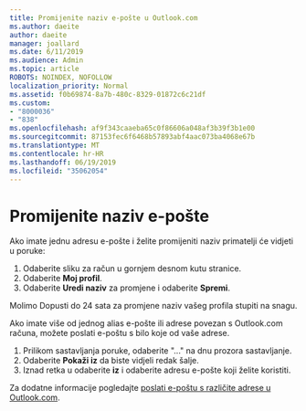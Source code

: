 ```yaml
---
title: Promijenite naziv e-pošte u Outlook.com
ms.author: daeite
author: daeite
manager: joallard
ms.date: 6/11/2019
ms.audience: Admin
ms.topic: article
ROBOTS: NOINDEX, NOFOLLOW
localization_priority: Normal
ms.assetid: f0b69874-8a7b-480c-8329-01872c6c21df
ms.custom:
- "8000036"
- "838"
ms.openlocfilehash: af9f343caaeba65c0f86606a048af3b39f3b1e00
ms.sourcegitcommit: 87153fec6f6468b57893abf4aac073ba4068e67b
ms.translationtype: MT
ms.contentlocale: hr-HR
ms.lasthandoff: 06/19/2019
ms.locfileid: "35062054"
---
```

# <a name="change-your-email-name"></a>Promijenite naziv e-pošte

Ako imate jednu adresu e-pošte i želite promijeniti naziv primatelji će vidjeti u poruke:
  
1. Odaberite sliku za račun u gornjem desnom kutu stranice.
2. Odaberite **Moj profil**.
3. Odaberite **Uredi naziv** za promjene i odaberite **Spremi**.

Molimo Dopusti do 24 sata za promjene naziv vašeg profila stupiti na snagu.
  
Ako imate više od jednog alias e-pošte ili adrese povezan s Outlook.com računa, možete poslati e-poštu s bilo koje od vaše adrese.
  
1. Prilikom sastavljanja poruke, odaberite "..." na dnu prozora sastavljanje.
1. Odaberite **Pokaži iz** da biste vidjeli redak šalje.
1. Iznad retka u odaberite **iz** i odaberite adresu e-pošte koji želite koristiti.

Za dodatne informacije pogledajte [poslati e-poštu s različite adrese u Outlook.com](https://go.microsoft.com/fwlink/p/?linkid=2001701&amp;clcid=0x409).
